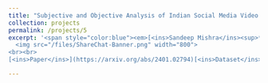 ```yaml
---
title: "Subjective and Objective Analysis of Indian Social Media Video Quality"
collection: projects
permalink: /projects/5
excerpt: '<span style="color:blue"><em>[<ins>Sandeep Mishra</ins><sup>*</sup>](https://sandeep-sm.github.io/)</em></span>, <span style="color:blue"><em>[Mukul Jha<sup>*</sup>]</em></span> , <span style="color:blue"><em>[Alan C. Bovik](https://www.ece.utexas.edu/people/faculty/alan-bovik)</em></span> <br> Submitted at the IEEE Transations on Image Processing <br> <br>
  <img src="/files/ShareChat-Banner.png" width="800">
<br><br>
[<ins>Paper</ins>](https://arxiv.org/abs/2401.02794)[<ins>Dataset</ins>(https://github.com/sandeep-sm/LIVE-SC/tree/main)]'

---
```


